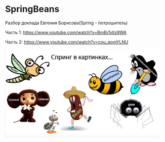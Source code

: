 # SpringBeans
Разбор доклада Евгения Борисова(Spring - потрошитель) 

Часть 1: https://www.youtube.com/watch?v=BmBr5diz8WA

Часть 2: https://www.youtube.com/watch?v=cou_qomYLNU

<img src="src/main/resources/springBeans.png">
